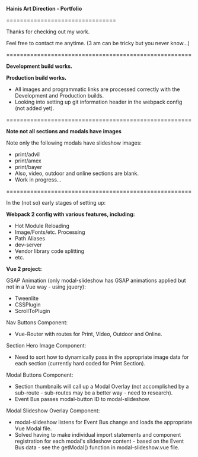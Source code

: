 **Hainis Art Direction - Portfolio**

================================

Thanks for checking out my work.

Feel free to contact me anytime.
(3 am can be tricky but you never know...)

======================================================

**Development build works.**

**Production build works.**

- All images and programmatic links are processed correctly with the Development and Production builds. 
- Looking into setting up git information header in the webpack config (not added yet).

======================================================

**Note not all sections and modals have images**

Note only the following modals have slideshow images: 
- print/advil
- print/amex
- print/bayer
- Also, video, outdoor and online sections are blank.
- Work in progress...

======================================================

In the (not so) early stages of setting up:

**Webpack 2 config with various features, including:**
- Hot Module Reloading
- Image/Fonts/etc. Processing
- Path Aliases
- dev-server
- Vendor library code splitting
- etc. 


**Vue 2 project:**

GSAP Animation (only modal-slideshow has GSAP animations applied but not in a Vue way - using jquery):
- Tweenlite
- CSSPlugin
- ScrollToPlugin

Nav Buttons Component:
- Vue-Router with routes for Print, Video, Outdoor and Online.

Section Hero Image Component:
- Need to sort how to dynamically pass in the appropriate image data for each section (currently hard coded for Print Section).

Modal Buttons Component:
- Section thumbnails will call up a Modal Overlay (not accomplished by a sub-route - sub-routes may be a better way - need to research).
- Event Bus passes modal-button ID to modal-slideshow.

Modal Slideshow Overlay Component:
- modal-slideshow listens for Event Bus change and loads the appropriate Vue Modal file. 
- Solved having to make individual import statements and component registration for each modal's slideshow content - based on the Event Bus data - see the getModal() function in modal-slideshow.vue file.
